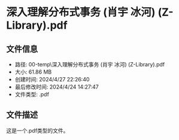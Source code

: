 ﻿# 深入理解分布式事务 (肖宇 冰河) (Z-Library).pdf

## 文件信息
- 路径: 00-temp\深入理解分布式事务 (肖宇 冰河) (Z-Library).pdf
- 大小: 61.86 MB
- 创建时间: 2024/4/27 22:26:40
- 最后修改时间: 2024/4/24 14:27:47
- 文件类型: .pdf

## 文件描述
这是一个.pdf类型的文件。

